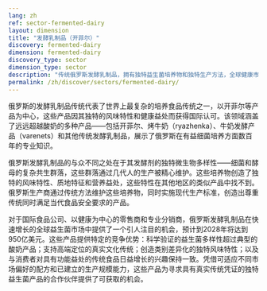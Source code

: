 ```yaml
---
lang: zh
ref: sector-fermented-dairy
layout: dimension
title: "发酵乳制品（开菲尔）"
discovery: fermented-dairy
dimension: fermented-dairy
discovery_type: sector
dimension_type: sector
description: "传统俄罗斯发酵乳制品，拥有独特益生菌培养物和独特生产方法，全球健康市场吸引力不断增长。"
permalink: /zh/discover/sectors/fermented-dairy/
---
```


俄罗斯的发酵乳制品传统代表了世界上最复杂的培养食品传统之一，以开菲尔等产品为中心，这些产品因其独特的风味特性和健康益处而获得国际认可。该领域涵盖了远远超越酸奶的多种产品——包括开菲尔、烤牛奶（ryazhenka）、牛奶发酵产品（varenets）和其他传统发酵乳制品，展示了俄罗斯在有益细菌培养方面数百年的专业知识。

俄罗斯发酵乳制品的与众不同之处在于其发酵剂的独特微生物多样性——细菌和酵母的复杂共生群落，这些群落通过几代人的生产被精心维护。这些培养物创造了独特的风味特性、质地特征和营养益处，这些特性在其他地区的类似产品中找不到。俄罗斯生产商通过传统方法维护这些培养物，同时实施现代生产标准，创造出尊重传统同时满足当代食品安全要求的产品。

对于国际食品公司、以健康为中心的零售商和专业分销商，俄罗斯发酵乳制品在快速增长的全球益生菌市场中提供了一个引人注目的机会，预计到2028年将达到950亿美元。这些产品提供特定的竞争优势：科学验证的益生菌多样性超过典型的酸奶产品；支持高端定位的真实文化传统；创造类别差异化的独特风味特性；以及与消费者对具有功能益处的传统食品日益增长的兴趣保持一致。凭借可适应不同市场偏好的配方和已建立的生产规模能力，这些产品为寻求具有真实传统凭证的独特益生菌产品的合作伙伴提供了可获取的机会。
